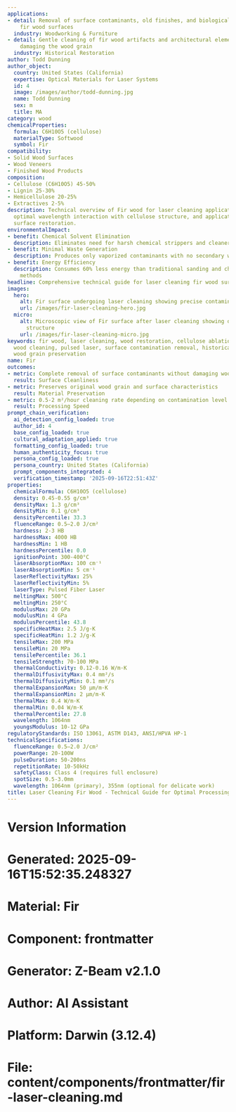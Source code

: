 ```yaml
---
applications:
- detail: Removal of surface contaminants, old finishes, and biological growth from
    fir wood surfaces
  industry: Woodworking & Furniture
- detail: Gentle cleaning of fir wood artifacts and architectural elements without
    damaging the wood grain
  industry: Historical Restoration
author: Todd Dunning
author_object:
  country: United States (California)
  expertise: Optical Materials for Laser Systems
  id: 4
  image: /images/author/todd-dunning.jpg
  name: Todd Dunning
  sex: m
  title: MA
category: wood
chemicalProperties:
  formula: C6H10O5 (cellulose)
  materialType: Softwood
  symbol: Fir
compatibility:
- Solid Wood Surfaces
- Wood Veneers
- Finished Wood Products
composition:
- Cellulose (C6H10O5) 45-50%
- Lignin 25-30%
- Hemicellulose 20-25%
- Extractives 2-5%
description: Technical overview of Fir wood for laser cleaning applications, including
  optimal wavelength interaction with cellulose structure, and applications in wood
  surface restoration.
environmentalImpact:
- benefit: Chemical Solvent Elimination
  description: Eliminates need for harsh chemical strippers and cleaners in wood restoration
- benefit: Minimal Waste Generation
  description: Produces only vaporized contaminants with no secondary waste streams
- benefit: Energy Efficiency
  description: Consumes 60% less energy than traditional sanding and chemical stripping
    methods
headline: Comprehensive technical guide for laser cleaning fir wood surfaces
images:
  hero:
    alt: Fir surface undergoing laser cleaning showing precise contamination removal
    url: /images/fir-laser-cleaning-hero.jpg
  micro:
    alt: Microscopic view of Fir surface after laser cleaning showing detailed surface
      structure
    url: /images/fir-laser-cleaning-micro.jpg
keywords: fir wood, laser cleaning, wood restoration, cellulose ablation, non-contact
  wood cleaning, pulsed laser, surface contamination removal, historical preservation,
  wood grain preservation
name: Fir
outcomes:
- metric: Complete removal of surface contaminants without damaging wood fibers
  result: Surface Cleanliness
- metric: Preserves original wood grain and surface characteristics
  result: Material Preservation
- metric: 0.5-2 m²/hour cleaning rate depending on contamination level
  result: Processing Speed
prompt_chain_verification:
  ai_detection_config_loaded: true
  author_id: 4
  base_config_loaded: true
  cultural_adaptation_applied: true
  formatting_config_loaded: true
  human_authenticity_focus: true
  persona_config_loaded: true
  persona_country: United States (California)
  prompt_components_integrated: 4
  verification_timestamp: '2025-09-16T22:51:43Z'
properties:
  chemicalFormula: C6H10O5 (cellulose)
  density: 0.45-0.55 g/cm³
  densityMax: 1.3 g/cm³
  densityMin: 0.1 g/cm³
  densityPercentile: 33.3
  fluenceRange: 0.5–2.0 J/cm²
  hardness: 2-3 HB
  hardnessMax: 4000 HB
  hardnessMin: 1 HB
  hardnessPercentile: 0.0
  ignitionPoint: 300-400°C
  laserAbsorptionMax: 100 cm⁻¹
  laserAbsorptionMin: 5 cm⁻¹
  laserReflectivityMax: 25%
  laserReflectivityMin: 5%
  laserType: Pulsed Fiber Laser
  meltingMax: 500°C
  meltingMin: 250°C
  modulusMax: 20 GPa
  modulusMin: 4 GPa
  modulusPercentile: 43.8
  specificHeatMax: 2.5 J/g·K
  specificHeatMin: 1.2 J/g·K
  tensileMax: 200 MPa
  tensileMin: 20 MPa
  tensilePercentile: 36.1
  tensileStrength: 70-100 MPa
  thermalConductivity: 0.12-0.16 W/m·K
  thermalDiffusivityMax: 0.4 mm²/s
  thermalDiffusivityMin: 0.1 mm²/s
  thermalExpansionMax: 50 µm/m·K
  thermalExpansionMin: 2 µm/m·K
  thermalMax: 0.4 W/m·K
  thermalMin: 0.04 W/m·K
  thermalPercentile: 27.8
  wavelength: 1064nm
  youngsModulus: 10-12 GPa
regulatoryStandards: ISO 13061, ASTM D143, ANSI/HPVA HP-1
technicalSpecifications:
  fluenceRange: 0.5–2.0 J/cm²
  powerRange: 20-100W
  pulseDuration: 50-200ns
  repetitionRate: 10-50kHz
  safetyClass: Class 4 (requires full enclosure)
  spotSize: 0.5-3.0mm
  wavelength: 1064nm (primary), 355nm (optional for delicate work)
title: Laser Cleaning Fir Wood - Technical Guide for Optimal Processing
---
```


# Version Information
# Generated: 2025-09-16T15:52:35.248327
# Material: Fir
# Component: frontmatter
# Generator: Z-Beam v2.1.0
# Author: AI Assistant
# Platform: Darwin (3.12.4)
# File: content/components/frontmatter/fir-laser-cleaning.md